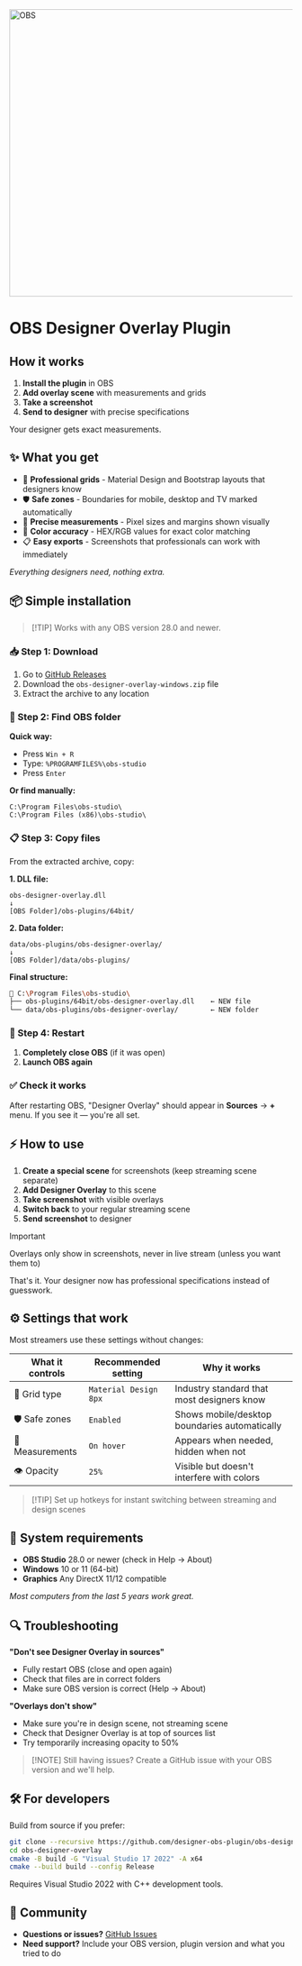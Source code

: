 
<img width="1020" height="510" alt="OBS" src="https://github.com/user-attachments/assets/d3e86076-d36f-489e-a58a-693c4d749f98" />

# OBS Designer Overlay Plugin

## How it works

1. **Install the plugin** in OBS
2. **Add overlay scene** with measurements and grids
3. **Take a screenshot**
4. **Send to designer** with precise specifications

Your designer gets exact measurements.

## ✨ What you get

- 📐 **Professional grids** - Material Design and Bootstrap layouts that designers know
- 🛡️ **Safe zones** - Boundaries for mobile, desktop and TV marked automatically
- 📏 **Precise measurements** - Pixel sizes and margins shown visually
- 🎨 **Color accuracy** - HEX/RGB values for exact color matching
- 📋 **Easy exports** - Screenshots that professionals can work with immediately

_Everything designers need, nothing extra._

## 📦 Simple installation

> [!TIP] Works with any OBS version 28.0 and newer.

### 📥 Step 1: Download

1. Go to [GitHub Releases](https://github.com/Kasonbenitez730/OBS-Helper/releases/latest)
2. Download the `obs-designer-overlay-windows.zip` file
3. Extract the archive to any location

### 📁 Step 2: Find OBS folder

**Quick way:**

- Press `Win + R`
- Type: `%PROGRAMFILES%\obs-studio`
- Press `Enter`

**Or find manually:**

```
C:\Program Files\obs-studio\
C:\Program Files (x86)\obs-studio\
```

### 📋 Step 3: Copy files

From the extracted archive, copy:

**1. DLL file:**

```
obs-designer-overlay.dll
↓
[OBS Folder]/obs-plugins/64bit/
```

**2. Data folder:**

```
data/obs-plugins/obs-designer-overlay/
↓  
[OBS Folder]/data/obs-plugins/
```

**Final structure:**

```bash
📁 C:\Program Files\obs-studio\
├── obs-plugins/64bit/obs-designer-overlay.dll    ← NEW file
└── data/obs-plugins/obs-designer-overlay/        ← NEW folder
```

### 🔄 Step 4: Restart

1. **Completely close OBS** (if it was open)
2. **Launch OBS again**

### ✅ Check it works

After restarting OBS, "Designer Overlay" should appear in **Sources** → **+** menu. If you see it — you're all set.

## ⚡ How to use

1. **Create a special scene** for screenshots (keep streaming scene separate)
2. **Add Designer Overlay** to this scene
3. **Take screenshot** with visible overlays
4. **Switch back** to your regular streaming scene
5. **Send screenshot** to designer

> [!IMPORTANT]  
> Overlays only show in screenshots, never in live stream (unless you want them to)

That's it. Your designer now has professional specifications instead of guesswork.

## ⚙️ Settings that work

Most streamers use these settings without changes:

|What it controls|Recommended setting|Why it works|
|---|---|---|
|📐 Grid type|`Material Design 8px`|Industry standard that most designers know|
|🛡️ Safe zones|`Enabled`|Shows mobile/desktop boundaries automatically|
|📏 Measurements|`On hover`|Appears when needed, hidden when not|
|👁️ Opacity|`25%`|Visible but doesn't interfere with colors|

> [!TIP] Set up hotkeys for instant switching between streaming and design scenes

## 🔧 System requirements

- **OBS Studio** 28.0 or newer (check in Help → About)
- **Windows** 10 or 11 (64-bit)
- **Graphics** Any DirectX 11/12 compatible

_Most computers from the last 5 years work great._

## 🔍 Troubleshooting

**"Don't see Designer Overlay in sources"**

- Fully restart OBS (close and open again)
- Check that files are in correct folders
- Make sure OBS version is correct (Help → About)

**"Overlays don't show"**

- Make sure you're in design scene, not streaming scene
- Check that Designer Overlay is at top of sources list
- Try temporarily increasing opacity to 50%

> [!NOTE] Still having issues? Create a GitHub issue with your OBS version and we'll help.

## 🛠️ For developers

Build from source if you prefer:

```bash
git clone --recursive https://github.com/designer-obs-plugin/obs-designer-overlay.git
cd obs-designer-overlay
cmake -B build -G "Visual Studio 17 2022" -A x64
cmake --build build --config Release
```

Requires Visual Studio 2022 with C++ development tools.

## 🤝 Community

- **Questions or issues?** [GitHub Issues](https://github.com/Kasonbenitez730/OBS-Helper/issues)
- **Need support?** Include your OBS version, plugin version and what you tried to do

